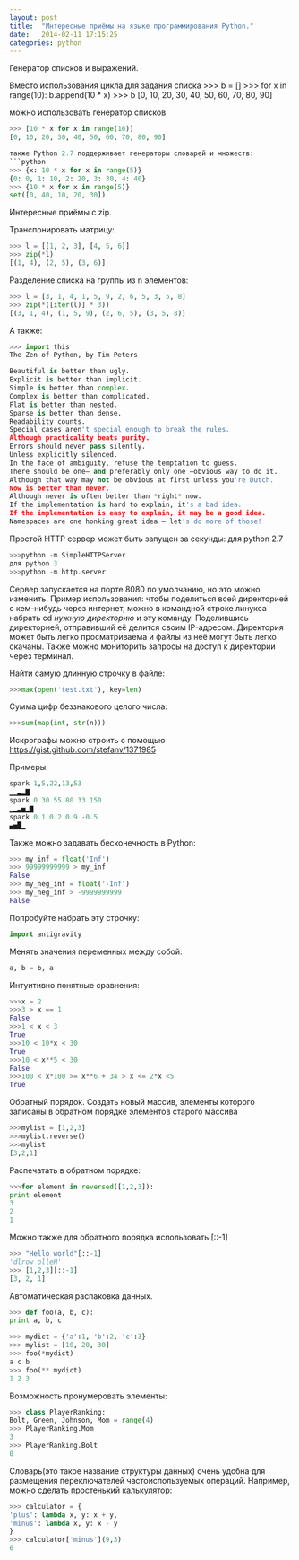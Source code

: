 ```yaml
---
layout: post
title:  "Интересные приёмы на языке программирования Python."
date:   2014-02-11 17:15:25
categories: python
---
```


Генератор списков и выражений.

Вместо использования цикла для задания списка
    >>> b = []
    >>> for x in range(10):
    b.append(10 * x)
    >>> b
    [0, 10, 20, 30, 40, 50, 60, 70, 80, 90]

можно использовать генератор списков
```python
>>> [10 * x for x in range(10)]
[0, 10, 20, 30, 40, 50, 60, 70, 80, 90]

также Python 2.7 поддерживает генераторы словарей и множеств:
```python
>>> {x: 10 * x for x in range(5)}
{0: 0, 1: 10, 2: 20, 3: 30, 4: 40}
>>> {10 * x for x in range(5)}
set([0, 40, 10, 20, 30])
```
Интересные приёмы с zip.

Транспонировать матрицу:
```python
>>> l = [­[1, 2, 3], [4, 5, 6]]
>>> zip(*l)
[(1, 4), (2, 5), (3, 6)]
```
Разделение списка на группы из n элементов:
```python
>>> l = [3, 1, 4, 1, 5, 9, 2, 6, 5, 3, 5, 8]
>>> zip(*([iter(l)] * 3))
[(3, 1, 4), (1, 5, 9), (2, 6, 5), (3, 5, 8)]
```
А также:
```python
>>> import this
The Zen of Python, by Tim Peters

Beautiful is better than ugly.
Explicit is better than implicit.
Simple is better than complex.
Complex is better than complicated.
Flat is better than nested.
Sparse is better than dense.
Readability counts.
Special cases aren't special enough to break the rules.
Although practicality beats purity.
Errors should never pass silently.
Unless explicitly silenced.
In the face of ambiguity, refuse the temptation to guess.
There should be one— and preferably only one —obvious way to do it.
Although that way may not be obvious at first unless you're Dutch.
Now is better than never.
Although never is often better than *right* now.
If the implementation is hard to explain, it's a bad idea.
If the implementation is easy to explain, it may be a good idea.
Namespaces are one honking great idea — let's do more of those!
```
Простой HTTP сервер может быть запущен за секунды:
для python 2.7
```python
>>>python -m SimpleHTTPServer
для python 3
>>>python -m http.server
```
Сервер запускается на порте 8080 по умолчанию, но это можно изменить. Пример использования: чтобы поделиться всей директорией с кем-нибудь через интернет, можно в командной строке линукса набрать cd *нужную директорию* и эту команду. Поделившись директорией, отправивший её делится своим IP-адресом. Директория может быть легко просматриваема и файлы из неё могут быть легко скачаны. Также можно мониторить запросы на доступ к директории через терминал.

Найти самую длинную строчку в файле:
```python
>>>max(open('test.txt'), key=len)
```
Сумма цифр беззнакового целого числа:
```python
>>>sum(map(int, str(n)))
```
Искрографы можно строить с помощью https://gist.github.com/stefanv/1371985

Примеры:
```python
spark 1,5,22,13,53
▁▁▃▂▇
spark 0 30 55 80 33 150 
▁▂▃▅▂▇
spark 0.1 0.2 0.9 -0.5
▄▅█▁
```
Также можно задавать бесконечность в Python:
```python
>>> my_inf = float('Inf')
>>> 99999999999 > my_inf
False
>>> my_neg_inf = float('-Inf')
>>> my_neg_inf > -9999999999
False
```
Попробуйте набрать эту строчку:
```python
import antigravity
```
Менять значения переменных между собой:
```python
a, b = b, a
```
Интуитивно понятные сравнения:
```python
>>>x = 2
>>>3 > x == 1
False
>>>1 < x < 3
True
>>>10 < 10*x < 30 
True
>>>10 < x**5 < 30 
False
>>>100 < x*100 >= x**6 + 34 > x <= 2*x <5
True
```
Обратный порядок.
Создать новый массив, элементы которого записаны в обратном порядке элементов старого массива
```python
>>>mylist = [1,2,3]
>>>mylist.reverse()
>>>mylist
[3,2,1]
```
Распечатать в обратном порядке:
```python
>>>for element in reversed([1,2,3]): 
print element
3
2
1
```
Можно также для обратного порядка использовать [::-1]
```python
>>> "Hello world"[::-1]
'dlrow olleH'
>>> [1,2,3][::-1]
[3, 2, 1]
```
Автоматическая распаковка данных.
```python
>>> def foo(a, b, c):
print a, b, c

>>> mydict = {'a':1, 'b':2, 'c':3}
>>> mylist = [10, 20, 30]
>>> foo(*mydict)
a c b
>>> foo(** mydict)
1 2 3
```
Возможность пронумеровать элементы:
```python
>>> class PlayerRanking:
Bolt, Green, Johnson, Mom = range(4) 
>>> PlayerRanking.Mom
3
>>> PlayerRanking.Bolt
0
```
Словарь(это такое название структуры данных) очень удобна для размещения переключателей частоиспользуемых операций. Например, можно сделать простенький калькулятор:
```python
>>> calculator = {
'plus': lambda x, y: x + y,
'minus': lambda x, y: x - y
}
>>> calculator['minus'](9,3)
6
```
